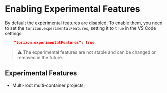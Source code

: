 # Enabling Experimental Features

By default the experimental features are disabled. To enable them, you need to set the `torizon.experimentalFeatures`, setting it to `true` in the VS Code settings:

```json
    "torizon.experimentalFeatures": true
```

> ⚠️ The experimental features are not stable and can be changed or removed in the future.

## Experimental Features

- Multi-root multi-container projects;
